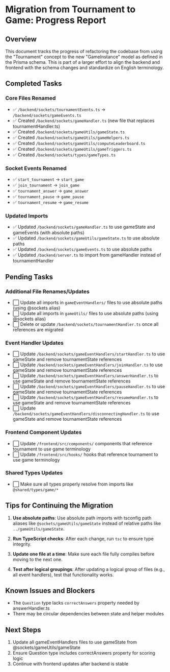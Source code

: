 # Migration from Tournament to Game: Progress Report

## Overview
This document tracks the progress of refactoring the codebase from using the "Tournament" concept to the new "GameInstance" model as defined in the Prisma schema. This is part of a larger effort to align the backend and frontend with the schema changes and standardize on English terminology.

## Completed Tasks

### Core Files Renamed
- ✅ `/backend/sockets/tournamentEvents.ts` → `/backend/sockets/gameEvents.ts` 
- ✅ Created `/backend/sockets/gameHandler.ts` (new file that replaces tournamentHandler.ts)
- ✅ Created `/backend/sockets/gameUtils/gameState.ts` 
- ✅ Created `/backend/sockets/gameUtils/gameHelpers.ts`
- ✅ Created `/backend/sockets/gameUtils/computeLeaderboard.ts`
- ✅ Created `/backend/sockets/gameUtils/gameTriggers.ts`
- ✅ Created `/backend/sockets/types/gameTypes.ts`

### Socket Events Renamed
- ✅ `start_tournament` → `start_game`
- ✅ `join_tournament` → `join_game`
- ✅ `tournament_answer` → `game_answer`
- ✅ `tournament_pause` → `game_pause`
- ✅ `tournament_resume` → `game_resume`

### Updated Imports
- ✅ Updated `/backend/sockets/gameHandler.ts` to use gameState and gameEvents (with absolute paths)
- ✅ Updated `/backend/sockets/gameUtils/gameState.ts` to use absolute paths
- ✅ Updated `/backend/sockets/gameEvents.ts` to use absolute paths
- ✅ Updated `/backend/server.ts` to import from gameHandler instead of tournamentHandler

## Pending Tasks

### Additional File Renames/Updates
- ⬜ Update all imports in `gameEventHandlers/` files to use absolute paths (using @sockets alias)
- ⬜ Update all imports in `gameUtils/` files to use absolute paths (using @sockets alias)
- ⬜ Delete or update `/backend/sockets/tournamentHandler.ts` once all references are migrated

### Event Handler Updates
- ⬜ Update `/backend/sockets/gameEventHandlers/startHandler.ts` to use gameState and remove tournamentState references
- ⬜ Update `/backend/sockets/gameEventHandlers/joinHandler.ts` to use gameState and remove tournamentState references
- ⬜ Update `/backend/sockets/gameEventHandlers/answerHandler.ts` to use gameState and remove tournamentState references
- ⬜ Update `/backend/sockets/gameEventHandlers/pauseHandler.ts` to use gameState and remove tournamentState references
- ⬜ Update `/backend/sockets/gameEventHandlers/resumeHandler.ts` to use gameState and remove tournamentState references
- ⬜ Update `/backend/sockets/gameEventHandlers/disconnectingHandler.ts` to use gameState and remove tournamentState references

### Frontend Component Updates
- ⬜ Update `/frontend/src/components/` components that reference tournament to use game terminology
- ⬜ Update `/frontend/src/hooks/` hooks that reference tournament to use game terminology

### Shared Types Updates
- ⬜ Make sure all types properly resolve from imports like `@shared/types/game/*`

## Tips for Continuing the Migration

1. **Use absolute paths**: Use absolute path imports with tsconfig path aliases like `@sockets/gameUtils/gameState` instead of relative paths like `../gameUtils/gameState`.

2. **Run TypeScript checks**: After each change, run `tsc` to ensure type integrity.

3. **Update one file at a time**: Make sure each file fully compiles before moving to the next one.

4. **Test after logical groupings**: After updating a logical group of files (e.g., all event handlers), test that functionality works.

## Known Issues and Blockers

- The `Question` type lacks `correctAnswers` property needed by answerHandler.ts
- There may be circular dependencies between state and helper modules

## Next Steps

1. Update all gameEventHandlers files to use gameState from @sockets/gameUtils/gameState
2. Ensure Question type includes correctAnswers property for scoring logic
3. Continue with frontend updates after backend is stable
